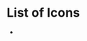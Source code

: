 <!-- TITLE: Icons -->
<!-- SUBTITLE: Page listing icons to be used around the Wiki to represent different things. -->

# List of Icons

* 